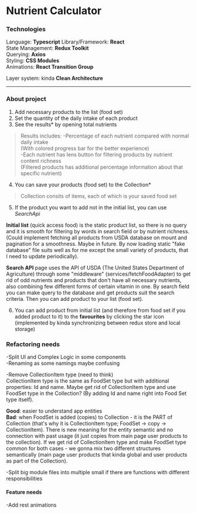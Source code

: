 # Nutrient Calculator
### Technologies

Language: **Typescript**
Library/Framework: **React**  
State Management: **Redux Toolkit**  
Querying: **Axios**  
Styling: **CSS Modules**  
Animations: **React Transition Group**  

Layer system: kinda **Clean Architecture**

------------


### About project

1) Add necessary products to the list (food set)  
2) Set the quantity of the daily intake of each product  
3) See the results* by opening total nutrients  

> Results includes: 
-Percentage of each nutrient compared with normal daily intake  
(With colored progress bar for the better experience)  
-Each nutrient has lens button for filtering products by nutrient content richness  
(Filtered products has additional percentage information about that specific nutrient)  

4) You can save your products (food set) to the Collection*  

> Collection consits of items, each of which is your saved food set

5) If the product you want to add not in the initial list, you can use *SearchApi*  

**Initial list** (quick access food) is the static product list, so there is no query and it is smooth for filtering by words in search field or by nutrient richness.  
(Could implement fetching all products from USDA database on mount and pagination for a smoothness. Maybe in future. By now loading static "fake database" file suits well as for me except the small variety of products, that I need to update periodically).

**Search API** page uses the API of USDA (The United States Department of Agriculture) through some "middleware" (services/fetchFoodAdapter) to get rid of odd nutrients and products that don't have all necessary nutrients, also combining few different forms of certain vitamin in one. 
By search field you can make query to the database and get products suit the search criteria. Then you can add product to your list (food set).

6) You can add product from initial list (and therefore from food set if you added product to it) to the **favourites** by clicking the star icon (implemented by kinda synchronizing between redux store and local storage)

### Refactoring needs

-Split UI and Complex Logic in some components  
-Renaming as some namings maybe confusing   

-Remove CollectionItem type (need to think)  
CollectionItem type is the same as FoodSet type but with additional properties: Id and name. Maybe get rid of CollectionItem type and use FoodSet type in the Collection? (By adding Id and name right into Food Set type itself). 

**Good**: easier to understand app entities  
**Bad**: when FoodSet is added (copies) to Collection - it is the PART of Collection (that's why it is CollectionItem type; FoodSet -> copy -> CollectionItem). There is new meaning for the entity semantic and no connection with past usage (it just copies from main page user products to the collection). If we get rid of CollectionItem type and make FoodSet type common for both cases - we gonna mix two different structures semantically (main page user products that kinda global and user products as part of the Collection). 

-Split big module files into multiple small if there are functions with different responsibilities

#### Feature needs
-Add rest animations
